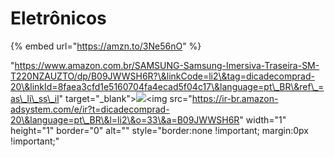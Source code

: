 # Eletrônicos

{% embed url="https://amzn.to/3Ne56nO" %}

"https://www.amazon.com.br/SAMSUNG-Samsung-Imersiva-Traseira-SM-T220NZAUZTO/dp/B09JWWSH6R?\&linkCode=li2\&tag=dicadecomprad-20\&linkId=8faea3cfd1e5160704fa4ecad5f04c17\&language=pt\_BR\&ref\_=as\_li\_ss\_il" target="\_blank">![](https://ws-na.amazon-adsystem.com/widgets/q?\_encoding=UTF8\&ASIN=B09JWWSH6R\&Format=\_SL160\_\&ID=AsinImage\&MarketPlace=BR\&ServiceVersion=20070822\&WS=1\&tag=dicadecomprad-20\&language=pt\_BR)\<img src="https://ir-br.amazon-adsystem.com/e/ir?t=dicadecomprad-20\&language=pt\_BR\&l=li2\&o=33\&a=B09JWWSH6R" width="1" height="1" border="0" alt="" style="border:none !important; margin:0px !important;"
